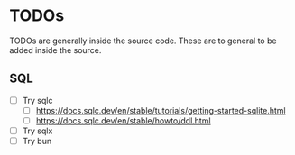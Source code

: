 # TODOs

TODOs are generally inside the source code.
These are to general to be added inside the source.

## SQL

- [ ] Try sqlc
  - [ ] https://docs.sqlc.dev/en/stable/tutorials/getting-started-sqlite.html
  - [ ] https://docs.sqlc.dev/en/stable/howto/ddl.html
- [ ] Try sqlx
- [ ] Try bun
